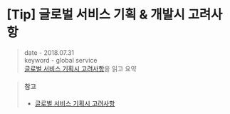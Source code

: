 # [Tip] 글로벌 서비스 기획 & 개발시 고려사항
> date - 2018.07.31  
> keyword - global service  
> [글로벌 서비스 기획시 고려사항](http://www.tdii.me/archives/54574)을 읽고 요약


















> #### 참고
> * [글로벌 서비스 기획시 고려사항](http://www.tdii.me/archives/54574)
